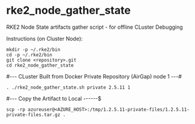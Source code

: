 # rke2_node_gather_state
RKE2 Node State artifacts gather script - for offline CLuster Debugging

Instructions (on Cluster Node): 

    mkdir -p ~/.rke2/bin 
    cd -p ~/.rke2/bin 
    git clone <repository>.git
    cd rke2_node_gather_state

  #--- CLuster Built from Docker Private Repository (AirGap) node 1 ---#
  
    . ./rke2_node_gather_state.sh private 2.5.11 1
  
  #--- Copy the Artifact to Local ------$

    scp -rp azureuser@<AZURE_HOST>:/tmp/1.2.5.11-private-files/1.2.5.11-private-files.tar.gz .
  

  
